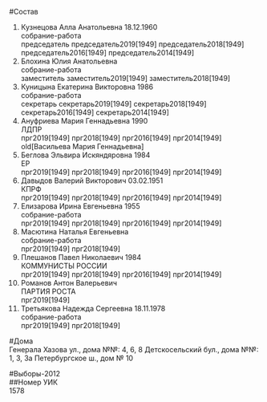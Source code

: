 #Состав  
1. Кузнецова Алла Анатольевна 18.12.1960  
    собрание-работа  
    председатель председатель2019[1949] председатель2018[1949] председатель2016[1949] председатель2014[1949]  
2. Блохина Юлия Анатольевна  
    собрание-работа  
    заместитель заместитель2019[1949] заместитель2018[1949]  
3. Куницына Екатерина Викторовна 1986  
    собрание-работа  
    секретарь секретарь2019[1949] секретарь2018[1949] секретарь2016[1949] секретарь2014[1949]  
4. Ануфриева Мария Геннадьевна 1990  
    ЛДПР  
    прг2019[1949] прг2018[1949] прг2016[1949] прг2014[1949] old[Васильева Мария Геннадьевна]  
5. Беглова Эльвира Искяндяровна 1984  
    ЕР  
    прг2019[1949] прг2018[1949] прг2016[1949] прг2014[1949]  
6. Давыдов Валерий Викторович 03.02.1951  
    КПРФ  
    прг2019[1949] прг2018[1949] прг2016[1949] прг2014[1949]  
7. Елизарова Ирина Евгеньевна 1955  
    собрание-работа  
    прг2019[1949] прг2018[1949] прг2016[1949] прг2014[1949]  
8. Масютина Наталья Евгеньевна  
    собрание-работа  
    прг2019[1949] прг2018[1949]  
9. Плешанов Павел Николаевич 1984  
    КОММУНИСТЫ РОССИИ  
    прг2019[1949] прг2018[1949] прг2016[1949] прг2014[1949]  
10. Романов Антон Валерьевич  
    ПАРТИЯ РОСТА  
    прг2019[1949]  
11. Третьякова Надежда Сергеевна 18.11.1978  
    собрание-работа  
    прг2019[1949] прг2018[1949]  
  
#Дома  
Генерала Хазова ул., дома №№: 4, 6, 8 Детскосельский бул., дома №№: 1, 3, 3а Петербургское ш., дом № 10  
  
#Выборы-2012  
##Номер УИК  
1578  
